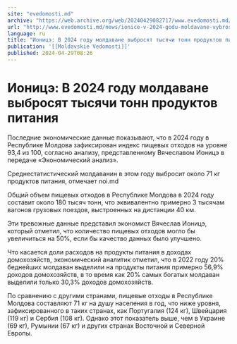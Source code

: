 ```yaml
---
site: "evedomosti.md"
archive: "https://web.archive.org/web/20240429082717/www.evedomosti.md/news/ionice-v-2024-godu-moldavane-vybrosyat-tysyachi-tonn-produkt"
url: "http://www.evedomosti.md/news/ionice-v-2024-godu-moldavane-vybrosyat-tysyachi-tonn-produkt"
language: ru
title: "Ионицэ: В 2024 году молдаване выбросят тысячи тонн продуктов питания"
publication: '[[Moldavskie Vedomosti]]'
published: 2024-04-29T08:26
---
```


# Ионицэ: В 2024 году молдаване выбросят тысячи тонн продуктов питания

Последние экономические данные показывают, что в 2024 году в Республике Молдова зафиксирован индекс пищевых отходов на уровне 93,4 из 100, согласно анализу, представленному Вячеславом Ионицэ в передаче «Экономический анализ».

Среднестатистический молдаванин в этом году выбросит около 71 кг продуктов питания, отмечает noi.md

Общий объем пищевых отходов в Республике Молдова в 2024 году составит около 180 тысяч тонн, что эквивалентно примерно 3 тысячам вагонов грузовых поездов, выстроенных на дистанции 40 км.

Эти тревожные данные представил экономист Вячеслав Ионицэ, который отметил, что количество пищевых отходов могло бы увеличиться на 50%, если бы качество данных было улучшено.

Что касается доли расходов на продукты питания в доходах домохозяйств, экономический аналитик отметил, что в 2022 году 20% беднейших молдаван выделили на продукты питания примерно 56,9% доходов домохозяйств, в то время как 20% самых богатых молдаван выделили только 30,3% доходов домохозяйств.

По сравнению с другими странами, пищевые отходы в Республике Молдова составляют 71 кг на душу населения в год, что ниже уровня, зафиксированного в таких странах, как Португалия (124 кг), Швейцария (119 кг) и Сербия (108 кг). Однако этот показатель выше, чем в Украине (69 кг), Румынии (67 кг) и других странах Восточной и Северной Европы.